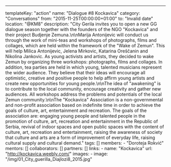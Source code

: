 ---
  templateKey: "action"
  name: "Dialogue #8 Kockavica"
  category: "Conversations"
  from: "2015-11-25T00:00:00+01:00"
  to: "Invalid date"
  location: "@KM8"
  description: "City Gerila invites you to open a new GG dialogue season together with the founders of the NGO \"Kockavica\" and their project Budjenje Zemuna.\n\nMarija Antonijevic will conduct us through the work of mini-teas and workshops of photographs, films and collages, which are held within the framework of the \"Wake of Zemun\". This will help Milica Antonijevic, Jelena Mirkovic, Katarina Oreščanin and Nikolina Jankovic. As young activists and artists, they decided to wake Zemun by organizing three workshops: photographs, films and collages. In addition, tea parties are held in which young, talented musicians represent the wider audience. They believe that their ideas will encourage all optimistic, creative and positive people to help affirm young artists and create new opportunities for young people.\n\nThe idea of ​​\"awakening\" is to contribute to the local community, encourage creativity and gather new audiences. All workshops address the problems and potentials of the local Zemun community.\n\nThe \"Kockavica\" Association is a non-governmental and non-profit association based on indefinite time in order to achieve the goals of culture, art, entertainment and recreation. The goals of the association are: engaging young people and talented people in the promotion of culture, art, recreation and entertainment in the Republic of Serbia, revival of indoor spaces and open public spaces with the content of culture, art, recreation and entertainment, raising the awareness of society that culture and arts are a form of improvement of everyday life, raising cultural supply and cultural demand."
  tags: []
  members: 
    - "Doroteja Rokvić"
  mentors: []
  collaborators: []
  partners: []
  links: 
    - 
      name: "Kockavica"
      url: "http://kockavica.weebly.com/"
  images: 
    - 
      image: "/img/01_City_guerilla_Diajlozi8_2015.jpg"

